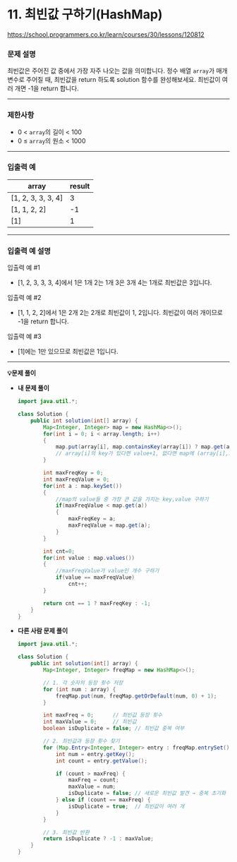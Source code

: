 # 11. **최빈값 구하기(HashMap)**

https://school.programmers.co.kr/learn/courses/30/lessons/120812

### **문제 설명**

최빈값은 주어진 값 중에서 가장 자주 나오는 값을 의미합니다. 정수 배열 `array`가 매개변수로 주어질 때, 최빈값을 return 하도록 solution 함수를 완성해보세요. 최빈값이 여러 개면 -1을 return 합니다.

---

### 제한사항

- 0 < `array`의 길이 < 100
- 0 ≤ `array`의 원소 < 1000

---

### 입출력 예

| array              | result |
| ------------------ | ------ |
| [1, 2, 3, 3, 3, 4] | 3      |
| [1, 1, 2, 2]       | -1     |
| [1]                | 1      |

---

### 입출력 예 설명

입출력 예 #1

- [1, 2, 3, 3, 3, 4]에서 1은 1개 2는 1개 3은 3개 4는 1개로 최빈값은 3입니다.

입출력 예 #2

- [1, 1, 2, 2]에서 1은 2개 2는 2개로 최빈값이 1, 2입니다. 최빈값이 여러 개이므로 -1을 return 합니다.

입출력 예 #3

- [1]에는 1만 있으므로 최빈값은 1입니다.

---

<aside>

**💡문제 풀이**

</aside>

- **내 문제 풀이**
  ```java
  import java.util.*;

  class Solution {
      public int solution(int[] array) {
          Map<Integer, Integer> map = new HashMap<>();
          for(int i = 0; i < array.length; i++)
          {
              map.put(array[i], map.containsKey(array[i]) ? map.get(array[i]) + 1 : 1 );
              // array[i]의 key가 있다면 value+1, 없다면 map에 (array[i],1)을 추가
          }

          int maxFreqKey = 0;
          int maxFreqValue = 0;
          for(int a : map.keySet())
          {
              //map의 value들 중 가장 큰 값을 가지는 key,value 구하기
              if(maxFreqValue < map.get(a))
              {
                  maxFreqKey = a;
                  maxFreqValue = map.get(a);
              }
          }

          int cnt=0;
          for(int value : map.values())
          {
              //maxFreqValue가 value인 개수 구하기
              if(value == maxFreqValue)
                  cnt++;
          }

          return cnt == 1 ? maxFreqKey : -1;
      }
  }
  ```
- **다른 사람 문제 풀이**
  ```java
  import java.util.*;

  class Solution {
      public int solution(int[] array) {
          Map<Integer, Integer> freqMap = new HashMap<>();

          // 1. 각 숫자의 등장 횟수 저장
          for (int num : array) {
              freqMap.put(num, freqMap.getOrDefault(num, 0) + 1);
          }

          int maxFreq = 0;      // 최빈값 등장 횟수
          int maxValue = 0;     // 최빈값
          boolean isDuplicate = false; // 최빈값 중복 여부

          // 2. 최빈값과 등장 횟수 찾기
          for (Map.Entry<Integer, Integer> entry : freqMap.entrySet()) {
              int num = entry.getKey();
              int count = entry.getValue();

              if (count > maxFreq) {
                  maxFreq = count;
                  maxValue = num;
                  isDuplicate = false; // 새로운 최빈값 발견 → 중복 초기화
              } else if (count == maxFreq) {
                  isDuplicate = true;  // 최빈값이 여러 개
              }
          }

          // 3. 최빈값 반환
          return isDuplicate ? -1 : maxValue;
      }
  }

  ```
